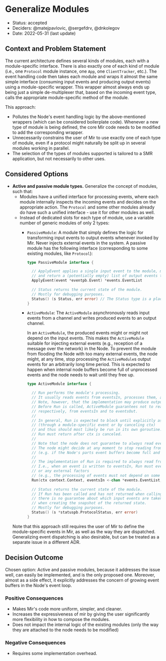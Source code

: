 # Generalize Modules

* Status: accepted
* Deciders: @matejpavlovic, @sergefdrv, @dnkolegov
* Date: 2022-05-31 (last update)

## Context and Problem Statement

The current architecture defines several kinds of modules, each with a module-specific interface.
There is also exactly one of each kind of module
(i.e., one `Protocol` module instance, one `App`, one `ClientTracker`, etc.).
The event handling code then takes each module and wraps it almost the same simple interface
(consuming input events and producing output events) using a module-specific wrapper.
This wrapper almost always ends up being just a simple de-multiplexer that,
based on the incoming event type, calls the appropriate module-specific method of the module.

This approach:
- Pollutes the Node's event handling logic by the above-mentioned wrappers (which can be considered boilerplate code).
  Whenever a new type of module is being defined, the core Mir code needs to be modified
  to add the corresponding wrapper.
- Unnecessarily constrains the user of Mir to use exactly one of each type of module, 
  even if a protocol might naturally be split up in several modules working in parallel.
- The selection of the types of modules supported is tailored to a SMR application, but not necessarily to other uses.

## Considered Options

* **Active and passive module types.**
  Generalize the concept of modules, such that:
  - Modules have a unified interface for processing events,
    where each module internally inspects the incoming events and decides on the appropriate action.
    The `Protocol` and some other modules already do have such a unified interface - use it for other modules as well.
  - Instead of dedicated slots for each type of module, use a variable number of generic modules of only 2 types:
    - `PassiveModule`:
      A module that simply defines the logic for transforming input events to output events whenever invoked by Mir.
      Never injects external events in the system.
      A passive module has the following interface (corresponding to some existing modules, like `Protocol`):
      ```go
      type PassiveModule interface {

        // ApplyEvent applies a single input event to the module, making it advance its state
        // and return a (potentially empty) list of output events that the application of the input event results in.
        ApplyEvent(event *eventpb.Event) *events.EventList
        
        // Status returns the current state of the module.
        // Mostly for debugging purposes.
        Status() (s Status, err error) // The Status type is a placeholder not intended to be defined by this ADR.
      }
      ```
    - `ActiveModule`:
      The `ActiveModule` asynchronously reads input events from a channel
      and writes produced events to an output channel.
      
      In an `ActiveModule`, the produced events might or might not depend on the input events.
      This makes the `ActiveModule` suitable for injecting external events
      (e.g., reception of a message over the network) in the Node.
      To prevent the module from flooding the Node with too many external events,
      the node might, at any time, stop processing the `ActiveModule`s output events
      for an arbitrarily long time period.
      This is expected to happen when internal node buffers become full of unprocessed events
      and the node needs to wait until they free up.
      ```go
      type ActiveModule interface {

        // Run performs the module's processing.
        // It usually reads events from eventsIn, processes them, and writes new events to eventsOut.
        // Note, however, that the implementation may produce output events even without receiving any input.
        // Before Run is called, ActiveModule guarantees not to read or write,
        // respectively, from eventsIn and to eventsOut.
        //
        // In general, Run is expected to block until explicitly asked to stop
        // (through a module-specific event or by canceling ctx)
        // and thus should most likely be run in its own goroutine.
        // Run must return after ctx is canceled.
        //
        // Note that the node does not guarantee to always read events from eventsOut.
        // The node might decide at any moment to stop reading from eventsOut for an arbitrary amount of time
        // (e.g. if the Node's parts event buffers become full and the Node needs to wait until they free up).
        //
        // The implementation of Run is required to always read from eventsIn.
        // I.e., when an event is written to eventsIn, Run must eventually read it, regardless of the module's state
        // or any external factors
        // (e.g., the processing of events must not depend on some other goroutine reading from eventsOut).
        Run(ctx context.Context, eventsIn <-chan *events.EventList, eventsOut chan<- *events.EventList) error
		
        // Status returns the current state of the module.
        // If Run has been called and has not returned when calling Status,
        // there is no guarantee about which input events are taken into account
        // when creating the snapshot of the returned state.
        // Mostly for debugging purposes.
        Status() (s *statuspb.ProtocolStatus, err error)
      }
      ```
  Note that this approach still requires the user of Mir to define the module-specific events in Mir,
  as well as the way they are dispatched.
  Generalizing event dispatching is also desirable, but can be treated as a separate issue in a different ADR.
## Decision Outcome

Chosen option: Active and passive modules, because it addresses the issue well,
can easily be implemented, and is the only proposed one.
Moreover, almost as a side effect, it explicitly addresses
the concern of growing event buffers in the Node's event loop. 

### Positive Consequences <!-- optional -->

* Makes Mir's code more uniform, simpler, and cleaner.
* Increases the expressiveness of mir by giving the user significantly more flexibility in how to compose the modules.
* Does not impact the internal logic of the existing modules
  (only the way they are attached to the node needs to be modified)

### Negative Consequences <!-- optional -->

* Requires some implementation overhead.

